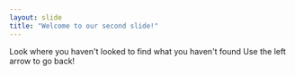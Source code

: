 ```yaml
---
layout: slide
title: "Welcome to our second slide!"
---
```

Look where you haven't looked to find what you haven't found
Use the left arrow to go back!
